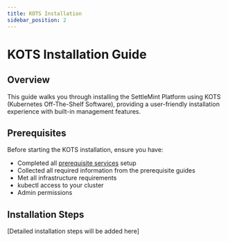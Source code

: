 ```yaml
---
title: KOTS Installation
sidebar_position: 2
---
```


# KOTS Installation Guide

## Overview

This guide walks you through installing the SettleMint Platform using KOTS (Kubernetes Off-The-Shelf Software), providing a user-friendly installation experience with built-in management features.

## Prerequisites

Before starting the KOTS installation, ensure you have:
- Completed all [prerequisite services](/launch-platform/self-hosted/installation-guide/prerequisites/overview) setup
- Collected all required information from the prerequisite guides
- Met all infrastructure requirements
- kubectl access to your cluster
- Admin permissions

## Installation Steps

[Detailed installation steps will be added here] 